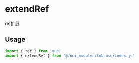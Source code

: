 # extendRef

ref扩展

## Usage

```js
import { ref } from 'vue'
import { extendRef } from '@/uni_modules/tob-use/index.js'


```

